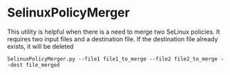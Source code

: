 # SelinuxPolicyMerger

This utility is helpful when there is a need to merge two SeLinux policies.
It requires two input files and a destination file. If the destination file already exists, it will be deleted

```
SelinuxPolicyMerger.py --file1 file1_to_merge --file2 file2_to_merge --dest file_merged
```